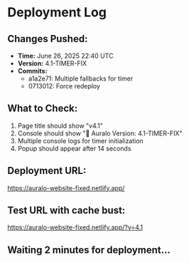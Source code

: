 # Deployment Log

## Changes Pushed:
- **Time:** June 26, 2025 22:40 UTC
- **Version:** 4.1-TIMER-FIX
- **Commits:** 
  - a1a2e71: Multiple fallbacks for timer
  - 0713012: Force redeploy

## What to Check:
1. Page title should show "v4.1"
2. Console should show "🚀 Auralo Version: 4.1-TIMER-FIX"
3. Multiple console logs for timer initialization
4. Popup should appear after 14 seconds

## Deployment URL:
https://auralo-website-fixed.netlify.app/

## Test URL with cache bust:
https://auralo-website-fixed.netlify.app/?v=4.1

## Waiting 2 minutes for deployment...